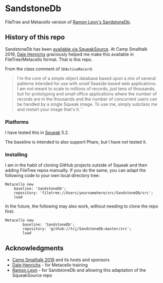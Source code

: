 # SandstoneDb
FileTree and Metacello version of [Ramon Leon's SandstoneDb](http://onsmalltalk.com/programming/smalltalk/sandstonedb-simple-activerecord-style-persistence-in-squeak/).

## History of this repo

SandstoneDb has been [available via SqueakSource](http://squeaksource.com/SandstoneDb.html).  At Camp Smalltalk 2019, [Dale Henrichs](https://github.com/dalehenrich/) graciously helped me make this available in FileTree/Metacello format.  That is this repo.

From the class comment of `SDActiveRecord`:

>I'm the core of a simple object database based upon a mix of several patterns intended for use with *small* Seaside based web applications.  I am not meant to scale to millions of records, just tens of thousands, but for prototyping and small office applications where the number of records are in the thousands and the number of concurrent users can be handled by a single Squeak image.  To use me, simply subclass me and restart your image that's it.```

### Platforms

I have tested this in [Squeak](https://squeak.org) 5.2.

The baseline is intended to also support Pharo, but I have not tested it.

### Installing

I am in the habit of cloning GitHub projects outside of Squeak and then adding FileTree repos manually.  If you do the same, you can adapt the following code to your own local directory tree:

```Smalltalk
Metacello new 
	baseline: 'SandstoneDb';
	repository: 'filetree://Users/yournamehere/src/SandstoneDb/src';
	load
```

In the future, the following may also work, without needing to clone the repo first:

```Smalltalk
Metacello new 
        baseline: 'SandstoneDb';
        repository: 'github://tcj/SandstoneDb:master/src';
        load
```

## Acknowledgments

* [Camp Smalltalk 2019](https://twitter.com/campsmalltalkna) and its hosts and sponsors
* [Dale Henrichs](https://github.com/dalehenrich) - for Metacello training
* [Ramon Leon](http://onsmalltalk.com/) - for SandstoneDb and allowing this adaptation of the SqueakSource repo





